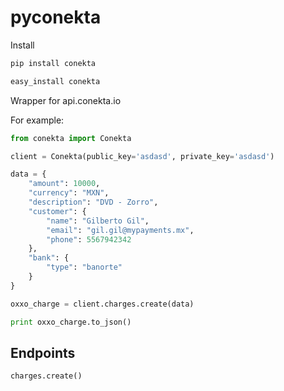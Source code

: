 pyconekta
=========

Install

```sh
pip install conekta
```

```sh
easy_install conekta
```

Wrapper for api.conekta.io


For example:

```python
from conekta import Conekta

client = Conekta(public_key='asdasd', private_key='asdasd')

data = {
    "amount": 10000,
    "currency": "MXN",
    "description": "DVD - Zorro",
    "customer": {
        "name": "Gilberto Gil",
        "email": "gil.gil@mypayments.mx",
        "phone": 5567942342
    },
    "bank": {
        "type": "banorte"
    }
}

oxxo_charge = client.charges.create(data)

print oxxo_charge.to_json()

```

## Endpoints

```
charges.create()
```
